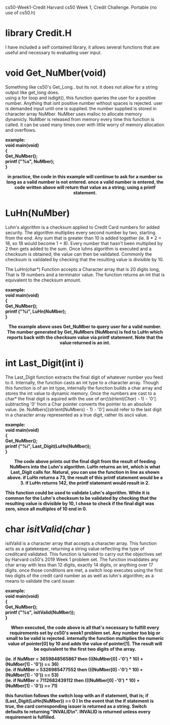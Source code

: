  cs50-Week1-Credit 
Harvard cs50 Week 1, Credit Challenge. Portable (no use of cs50.h) 

# <b> library Credit.H </b>
I have included a self contained library, it allows several functions that are useful and necessary to evaluating user input.
 <br>

# void Get_NuMber(void)

Something like cs50's Get_Long.. but its not.
it does not allow for a string output like get_long does.  
using a for loop and isdigit(), this function queries the user for a positive number.
Anything that isnt positive number without spaces is rejected.
user is demanded input until one is supplied. 
the number supplied is stored in character array NuMber. 
NuMber uses malloc to allocate memory dynamicly. 
NuMber is released from memory every time this function is called. 
it can be used many times over with little worry of memory allocation and overflows.

<b>
example:
 <br>
void main(void) <br>
{ <br>
  Get_NuMber();<br>
  printf ("%s", NuMber);<br>
} 

  <p align="center">
 in practice, the code in this example will continue to ask for a number so long as a valid number is not entered.
 once a valid number is entered, the code written above will return that value as a string; using a printf statement. 
  </p>
 </b>


# LuHn(NuMber) 

Luhn's algorithm is a checksum applied to Credit Card numbers for added security. The algorithm multiplies every second number by two, starting from the end. Any sum that is greater than 10 is added together (ie. 8 * 2 = 18, so 18 would become 1 + 8). Every number that hasn't been multiplied by 2 then gets added to the sum. Once luhns algorithm is executed and a checksum is obtained, the value can then be validated. Commonly the checksum is validated by checking that the resulting value is divisible by 10. 
  
The LuHn(char*) Function accepts a Character array that is 20 digits long, That is 19 numbers and a terminator value. The function returns an int that is equivalent to the checksum amount. 
  </p>
  <b>
  example:
 <br>
void main(void) <br>
{ <br>
  Get_NuMber();<br>
  printf ("%i", LuHn(NuMber);<br>
} 
 
  <p align="center">
  The example above uses Get_NuMber to query user for a valid number. The number generated by Get_NuMbers (NuMbers) is fed to LuHn which reports back with the checksum value via printf statement. Note that the value returned is an int.  
</p>
 </b>


# int Last_Digit(int i)

The Last_Digit function extracts the final digit of whatever number you feed to it. Internally, the function casts an int type to a character array. Though this function is of an int type, internally the function builds a char array and stores the int value to dynamic memory. Once the numbers are cast to a char* the final digit is aquired with the use of *arr[(strlent(Char*) - 1) - '0']. subtracting '0' from a Char pointer converts the pointer to an absolute value. (ie. NuMbers[(strlent(NuMbers) - 1) - '0'] would refer to the last digit in a character array represented as a true digit, rather its ascii value.

  <b>
  example:
 <br>
void main(void) <br>
{ <br>
  Get_NuMber();<br>
  printf ("%i", Last_Digit(LuHn(NuMber));<br>
} 
  </p>
  <p align="center">
  The code above prints out the final digit from the result of feeding NuMbers into the Luhn's algorithm. LuHn returns an int, which is what Last_Digit calls for. Natural, you can use the function in line as shown above. if LuHn returns a 73, the result of this printf statement would be a 3. if LuHn returns 142, the printf statement would result in 2. 
  
  This function could be used to validate Luhn's algorithm. While it is common for the Luhn's checksum to be validated by checking that the resulting value is divisible by 10, I chose to check if the final digit was zero, since all multiples of 10 end in 0.
  </p>
   </b>
  

# char *isitValid(char* ) 

 isitValid is a character array that accepts a character array. This function acts as a gatekeeper, returning a string value reflecting the type of creditcard validated. This function is tailored to carry out the objectives set by Harvard cs50's 2019 Week 1 problem set. The function invalidates any char array with less than 12 digits, exactly 14 digits, or anything over 17 digits. once those conditions are met, a switch loop executes using the first two digits of the credit card number as as well as luhn's algorithm; as a means to validate the card issuer.
 
   <b>
  example:
 <br>
void main(void) <br>
{ <br>
  Get_NuMber();<br>
  printf ("%s", isitValid(NuMber));<br>
} 
 </p>
 <p align="center">
  When executed, the code above is all that's necessary to fulfill every requirements set by cs50's week1 problem set. Any number too big or small to be valid is rejected. internally the function multiplies the numeric value of pointer[0] by 10 and adds the value of pointer[1]. The result will be equivalent to the first two digits of the array.
  
 (ie. if NuMber = 3659848565867 then (((NuMber[0] -'0') * 10) + (NuMber[1] - '0')) == 36)<br>
 (ie. if NuMBer = 5326985477552 then (((NuMber[0] -'0') * 10) + (NuMber[1] - '0')) == 53)<br>
 (ie. if NuMBer = 7112682439112 then (((NuMber[0] -'0') * 10) + (NuMber[1] - '0')) == 71)<br>
 
 this function follows the switch loop with an if statement, that is; if (Last_Digit(LuHn(NuMber)) == 0 )
 In the event that the if statement is true, the card corresponding issuer is returned as a string. 
 Switch defaults to returning "INVALID\n".  INVALID is returned unless every requirement is fulfilled.  
 </p>
  </b>
 
